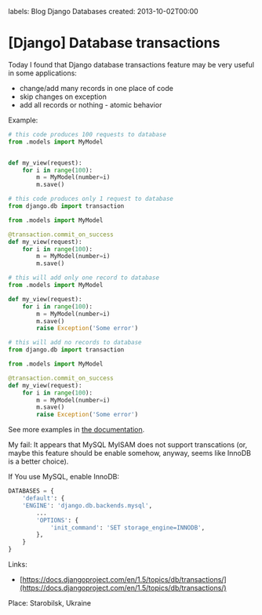 labels: Blog
        Django
        Databases
created: 2013-10-02T00:00

# [Django] Database transactions

Today I found that Django database transactions feature may be very useful in some applications:

- change/add many records in one place of code
- skip changes on exception
- add all records or nothing - atomic behavior

Example:
```python
# this code produces 100 requests to database
from .models import MyModel


def my_view(request):
    for i in range(100):
        m = MyModel(number=i)
        m.save()
```

```python
# this code produces only 1 request to database
from django.db import transaction

from .models import MyModel

@transaction.commit_on_success
def my_view(request):
    for i in range(100):
        m = MyModel(number=i)
        m.save()
```

```python
# this will add only one record to database
from .models import MyModel

def my_view(request):
    for i in range(100):
        m = MyModel(number=i)
        m.save()
        raise Exception('Some error')
```

```python
# this will add no records to database
from django.db import transaction

from .models import MyModel

@transaction.commit_on_success
def my_view(request):
    for i in range(100):
        m = MyModel(number=i)
        m.save()
        raise Exception('Some error')
```

See more examples in [the documentation](https://docs.djangoproject.com/en/1.5/topics/db/transactions/).

My fail: It appears that MySQL MyISAM does not support transcations (or, maybe this feature should be enable somehow, anyway, seems like InnoDB is a better choice).

If You use MySQL, enable InnoDB:

```python
DATABASES = {
    'default': {
    'ENGINE': 'django.db.backends.mysql',
        ...
        'OPTIONS': {
            'init_command': 'SET storage_engine=INNODB',
        },
    }
}
```

Links:

- [https://docs.djangoproject.com/en/1.5/topics/db/transactions/](https://docs.djangoproject.com/en/1.5/topics/db/transactions/)

Place: Starobilsk, Ukraine
